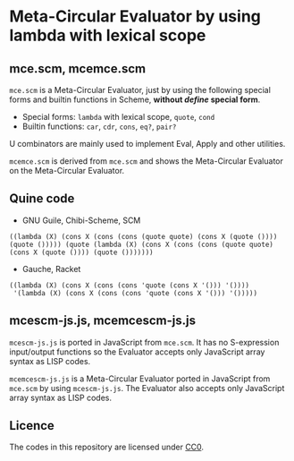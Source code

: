 # Meta-Circular Evaluator by using lambda with lexical scope

## mce.scm, mcemce.scm

`mce.scm` is a Meta-Circular Evaluator, just by using the following special forms and builtin functions in Scheme, **without *define* special form**.

* Special forms: `lambda` with lexical scope, `quote`, `cond`
* Builtin functions: `car`, `cdr`, `cons`, `eq?`, `pair?`

U combinators are mainly used to implement Eval, Apply and other utilities.

`mcemce.scm` is derived from `mce.scm` and shows the Meta-Circular Evaluator on the Meta-Circular Evaluator.

## Quine code

* GNU Guile, Chibi-Scheme, SCM

```
((lambda (X) (cons X (cons (cons (quote quote) (cons X (quote ()))) (quote ())))) (quote (lambda (X) (cons X (cons (cons (quote quote) (cons X (quote ()))) (quote ()))))))
```

* Gauche, Racket

```
((lambda (X) (cons X (cons (cons 'quote (cons X '())) '())))
 '(lambda (X) (cons X (cons (cons 'quote (cons X '())) '()))))
```

## mcescm-js.js, mcemcescm-js.js

`mcescm-js.js` is ported in JavaScript from `mce.scm`. It has no S-expression input/output functions so the Evaluator accepts only JavaScript array syntax as LISP codes.

`mcemcescm-js.js` is a Meta-Circular Evaluator ported in JavaScript from `mce.scm` by using `mcescm-js.js`. The Evaluator also accepts only JavaScript array syntax as LISP codes.

## Licence

The codes in this repository are licensed under [CC0](https://creativecommons.org/publicdomain/zero/1.0/).


